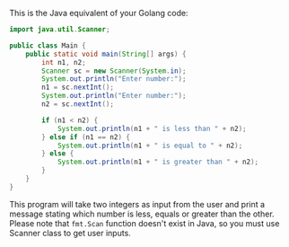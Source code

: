 This is the Java equivalent of your Golang code:
```java
import java.util.Scanner;

public class Main {
    public static void main(String[] args) {
        int n1, n2;
        Scanner sc = new Scanner(System.in);
        System.out.println("Enter number:");
        n1 = sc.nextInt();
        System.out.println("Enter number:");
        n2 = sc.nextInt();

        if (n1 < n2) {
            System.out.println(n1 + " is less than " + n2);
        } else if (n1 == n2) {
            System.out.println(n1 + " is equal to " + n2);
        } else {
            System.out.println(n1 + " is greater than " + n2);
        }
    }
}
```
This program will take two integers as input from the user and print a message stating which number is less, equals or greater than the other. Please note that `fmt.Scan` function doesn't exist in Java, so you must use Scanner class to get user inputs.
